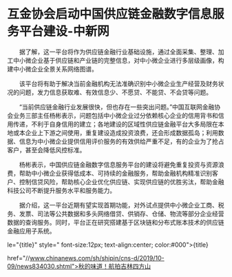 # 互金协会启动中国供应链金融数字信息服务平台建设-中新网

　　据了解，这一平台将作为供应链金融行业基础设施，通过全面采集、整理、加工中小微企业基于供应链和产业链的完整信息，对中小微企业进行多层级画像，构建中小微企业全景关系网络图谱。

　　该平台将有助于解决当前金融机构无法准确识别中小微企业生产经营及财务状况的问题，发力信息获取难、有效信息少、不愿贷、不能贷、不会贷等问题。

　　“当前供应链金融行业发展很快，但也存在一些突出问题。”中国互联网金融协会业务三部主任杨彬表示，问题包括中小微企业过分依赖核心企业的信用背书和信用传递，不利于自身信用的建立；各地建设的区域性供应链金融平台大多局限在本地或本企业上下游之间使用，重复建设造成投资浪费，还会形成数据孤岛；利用数据、信息为中小微企业提供信用评价服务的有效供给严重不足，有的企业为了抢占客户，甚至会降低风控标准。

　　杨彬表示，中国供应链金融数字信息服务平台的建设将避免重复投资与资源浪费，帮助中小微企业获得低成本、可持续的金融服务，帮助金融机构精准识别客户、控制信贷风险，帮助核心企业优化供应链、实现供应链的优胜劣汰，帮助金融科技公司不断提升服务水平和服务能力。

　　据介绍，这一平台近期有望实现首期功能，对外试点提供中小微企业工商、税务、发票、司法等公共数据和多头网络借贷、供销存、仓储、物流等部分企业经营数据的查询服务。同时，平台正在研究搭建基于区块链和分布式账本技术的供应链金融应用子系统。

le="{title}" style=" font-size:12px; text-align:center; color:#000">{title}

href="//www.chinanews.com/sh/shipin/cns-d/2019/10-09/news834030.shtml">秋的味道！航拍吉林四方山
